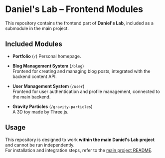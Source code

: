 # Daniel's Lab – Frontend Modules

This repository contains the frontend part of **Daniel's Lab**, included as a submodule in the main project.

## Included Modules

- **Portfolio** (`/`)
  Personal homepage.

- **Blog Management System** (`/blog`)  
  Frontend for creating and managing blog posts, integrated with the backend content API.

- **User Management System** (`/user`)  
  Frontend for user authentication and profile management, connected to the main backend.

- **Gravity Particles** (`/gravity-particles`)  
  A 3D toy made by Three.js.

## Usage

This repository is designed to work **within the main Daniel's Lab project** and cannot be run independently.  
For installation and integration steps, refer to the [main project README](https://github.com/danielxfeng/daniels_lab/blob/main/README.md).
